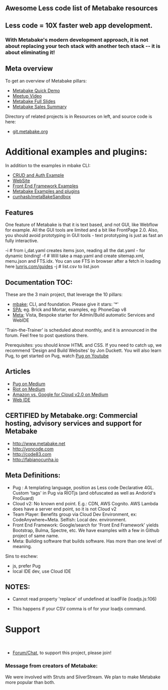 
## Awesome Less code list of Metabake resources


## Less code = 10X faster web app development.
### With Metabake's modern development approach, it is not about replacing your tech stack with another tech stack -- it is about eliminating it!


## Meta overview

To get an overview of Metabake pillars:

- [Metabake Quick Demo](https://youtu.be/WyCdSFTUIvM)
- <a href='https://vimeo.com/282034037' target='_blank'>Meetup Video</a>
- [Metabake Full Slides](http://prez.metabake.org/p)
- [Metabake Sales Summary](https://www.youtube.com/watch?v=OK-cJNSkQII)


Directory of related projects is in Resources on left, and source code is here:
- <a href='http://git.metabake.org' target='_blank'>git.metabake.org</a>



# Additional examples and plugins:
In addition to the examples in mbake CLI:

- [CRUD and Auth Example](https://github.com/metabake/_mBake/releases/download/3.8.1/cruda.zip)
- [WebSite](https://github.com/metabake/examples-plugins/releases/download/3.8.1/website.zip)
- [Front End Framework Examples](https://github.com/metabake/front-end-frameworks)
- [Metabake Examples and plugins](https://github.com/metabake/examples-plugins)
- [cunhasb/metaBakeSandbox](https://github.com/cunhasb/metaBakeSandbox)




## Features

One feature of Metabake is that it is text based, and not GUI, like Webflow for example. All the GUI tools are limited and a bit like FrontPage 2.0.
Also, you should avoid prototyping in GUI tools - text prototyping is just as fast an fully interactive.

-i # from i_dat.yaml creates items json, reading all the dat.yaml - for dynamic binding!
-f # Will take a map.yaml and create sitemap.xml, menu.json and FTS.idx. You can use FTS in browser after a fetch in loading here [lunrjs.com/guides](https://lunrjs.com/guides/index_prebuilding.html#loading)
-j # list.csv to list.json


## Documentation TOC:

These are the 3 main project, that leverage the 10 pillars:

- [mbake](http://doc.metabake.org/mbake); CLI, and foundation. Please give it stars: '*'
- [SPA](http://doc.metabake.org/SPA); eg. Brick and Mortar, examples, eg: PhoneGap v8
- [Meta](http://doc.metabake.org/meta); Vista, Bespoke starter for Admin/Build automatic Services and WebIDE

'Train-the-Trainer' is scheduled about monthly, and it is announced in the forum. Feel free to post questions there.


Prerequisites: you should know HTML and CSS. If you need to catch up, we recommend 'Design and Build Websites' by Jon Duckett. You will also learn Pug, to get started on Pug, watch [Pug on Youtube](http://youtube.com/watch?v=wzAWI9h3q18)


## Articles

- [Pug on Medium](https://medium.com/@WolfgangGehner/using-pug-for-static-and-dynamic-data-binding-56a1cc378b81
)
- [Riot on Medium](https://medium.com/@uptimevic/learn-riot-js-dynamic-binding-in-90-seconds-fcece5237c67)
- [Amazon vs. Google for Cloud v2.0 on Medium](https://medium.com/@WolfgangGehner/amazon-vs-google-for-cloud-2-0-web-apps-extreme-server-less-for-data-and-authentication-cc7fa247e853)
- [Web IDE](https://medium.com/@WolfgangGehner/three-steps-to-using-a-web-ide-to-develop-and-build-in-the-cloud-d88586255c67)

## CERTIFIED by Metabake.org: Commercial hosting, advisory services and support for Metabake

- <http://www.metabake.net>
- <http://voncode.com>
- <http://code83.com>
- <http://fabianocunha.io>


## Meta Definitions:
- Pug : A templating language, position as Less code Declarative 4GL. Custom 'tags' in Pug via RIOTjs (and obfuscated as well as Andorid's ProGuard)
- Cloud v2: No known end point. E.g.: CDN, AWS Cognito. AWS Lambda does have a server end point, so it is not Cloud v2
- Team Player: Benefits group via Cloud Dev Environment, ex: CodeAnywhere+Meta. Selfish: Local dev. environment.
- Front End Framework: Google/search for 'Front End Framework' yields Bootstrap, Bulma, Spectre, etc. We have examples with a few in Github project of same name.
- Meta: Building software that builds software. Has more than one level of meaning.


Sins to eschew:
- js, prefer Pug
- local IDE dev, use Cloud IDE


## NOTES:

- Cannot read property 'replace' of undefined
    at loadFile (loadjs.js:106)
* This happens if your CSV comma is of for your loadjs command.


# Support

&nbsp;
- <a href='http://chat.metabake.org' target='_blank'>Forum/Chat</a>, to support this project, please join!


### Message from creators of Metabake:

We were involved with Struts and SilverStream. We plan to make Metabake more popular than both.

